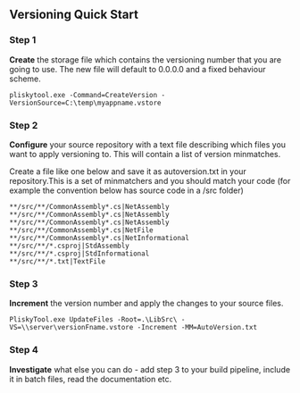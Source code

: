 ## Versioning Quick Start

### Step 1 
**Create** the storage file which contains the versioning number that you are going to use.  The new file will default to 0.0.0.0 and a fixed behaviour scheme.

```dos
pliskytool.exe -Command=CreateVersion -VersionSource=C:\temp\myappname.vstore
```

### Step 2 
**Configure** your source repository with a text file describing which files you want to apply versioning to.  This will contain a list of version minmatches.  

Create a file like one below and save it as autoversion.txt in your repository.This is a set of minmatchers and you should match your code (for example the convention below has source code in a /src folder)

```plaintext
**/src/**/CommonAssembly*.cs|NetAssembly
**/src/**/CommonAssembly*.cs|NetAssembly
**/src/**/CommonAssembly*.cs|NetAssembly
**/src/**/CommonAssembly*.cs|NetFile
**/src/**/CommonAssembly*.cs|NetInformational
**/src/**/*.csproj|StdAssembly
**/src/**/*.csproj|StdInformational
**/src/**/*.txt|TextFile
```

### Step 3 
**Increment** the version number and apply the changes to your source files.  

```dos
PliskyTool.exe UpdateFiles -Root=.\LibSrc\ -VS=\\server\versionFname.vstore -Increment -MM=AutoVersion.txt
```

### Step 4

**Investigate** what else you can do - add step 3 to your build pipeline, include it in batch files, read the documentation etc.